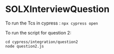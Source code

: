 # SOLXInterviewQuestion

To run the Tcs in cypress :
`npx cypress open`

To run the script for question 2:

`cd cypress/integration/question2`  
`node question2.js `

